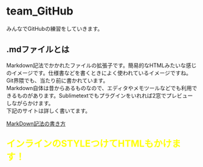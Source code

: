 # team_GitHub
みんなでGitHubの練習をしていきます。

## .mdファイルとは
Markdown記法でかかれたファイルの拡張子です。簡易的なHTMLみたいな感じのイメージです。仕様書などを書くときによく使われているイメージですね。Git界隈でも、当たり前に書かれています。  
Markdown自体は昔からあるものなので、エディタやメモツールなどでも利用できるものがあります。Sublimetextでもプラグインをいれれば2窓でプレビューしながらかけます。  
下記のサイトは詳しく書いてます。  
  
[MarkDown記法の書き方](https://catalpa.osdn.jp/markdown.html)  
  
<p style="font-size: 24px;font-weight: bold; color: #ff0">インラインのSTYLEつけてHTMLもかけます！</p>